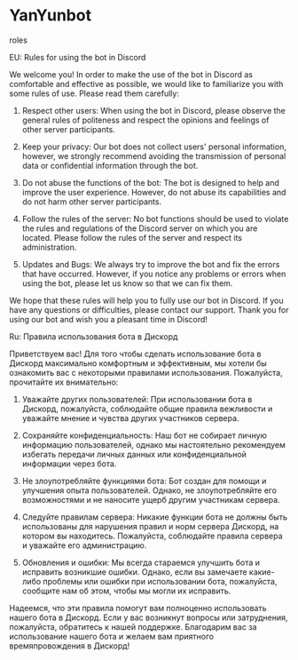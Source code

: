 # YanYunbot
roles

EU: Rules for using the bot in Discord

We welcome you! In order to make the use of the bot in Discord as comfortable and effective as possible, we would like to familiarize you with some rules of use. Please read them carefully:

1. Respect other users: When using the bot in Discord, please observe the general rules of politeness and respect the opinions and feelings of other server participants.

2. Keep your privacy: Our bot does not collect users' personal information, however, we strongly recommend avoiding the transmission of personal data or confidential information through the bot.

3. Do not abuse the functions of the bot: The bot is designed to help and improve the user experience. However, do not abuse its capabilities and do not harm other server participants.
   
4. Follow the rules of the server: No bot functions should be used to violate the rules and regulations of the Discord server on which you are located. Please follow the rules of the server and respect its administration.

5. Updates and Bugs: We always try to improve the bot and fix the errors that have occurred. However, if you notice any problems or errors when using the bot, please let us know so that we can fix them.

We hope that these rules will help you to fully use our bot in Discord. If you have any questions or difficulties, please contact our support. Thank you for using our bot and wish you a pleasant time in Discord!



Ru: Правила использования бота в Дискорд

Приветствуем вас! Для того чтобы сделать использование бота в Дискорд максимально комфортным и эффективным, мы хотели бы ознакомить вас с некоторыми правилами использования. Пожалуйста, прочитайте их внимательно:

1. Уважайте других пользователей: При использовании бота в Дискорд, пожалуйста, соблюдайте общие правила вежливости и уважайте мнение и чувства других участников сервера.

2. Сохраняйте конфиденциальность: Наш бот не собирает личную информацию пользователей, однако мы настоятельно рекомендуем избегать передачи личных данных или конфиденциальной информации через бота.

3. Не злоупотребляйте функциями бота: Бот создан для помощи и улучшения опыта пользователей. Однако, не злоупотребляйте его возможностями и не наносите ущерб другим участникам сервера.

4. Следуйте правилам сервера: Никакие функции бота не должны быть использованы для нарушения правил и норм сервера Дискорд, на котором вы находитесь. Пожалуйста, соблюдайте правила сервера и уважайте его администрацию.

5. Обновления и ошибки: Мы всегда стараемся улучшить бота и исправить возникшие ошибки. Однако, если вы замечаете какие-либо проблемы или ошибки при использовании бота, пожалуйста, сообщите нам об этом, чтобы мы могли их исправить.

Надеемся, что эти правила помогут вам полноценно использовать нашего бота в Дискорд. Если у вас возникнут вопросы или затруднения, пожалуйста, обратитесь к нашей поддержке. Благодарим вас за использование нашего бота и желаем вам приятного времяпровождения в Дискорд!

